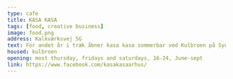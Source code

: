 ```yaml
---
type: cafe
title: KASA KASA
tags: [food, creative business]
image: food.png
address: Kalkværksvej 5G
text: For andet år i træk åbner kasa kasa sommerbar ved Kulbroen på Sydhavnen.
housed: kulbroen
opening: most thursday, fridays and saturdays, 16-24, June-sept
link: https://www.facebook.com/kasakasaarhus/
---
```

